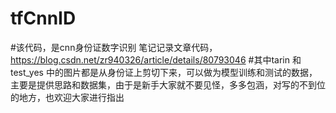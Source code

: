 # tfCnnID
#该代码，是cnn身份证数字识别 笔记记录文章代码，https://blog.csdn.net/zr940326/article/details/80793046
#其中tarin 和test_yes 中的图片都是从身份证上剪切下来，可以做为模型训练和测试的数据，主要是提供思路和数据集，由于是新手大家就不要见怪，多多包涵，对写的不到位的地方，也欢迎大家进行指出
